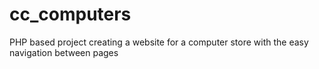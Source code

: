 # cc_computers
PHP based project creating a website for a computer store with the easy navigation between pages
